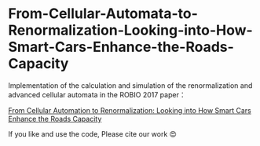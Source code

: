 # From-Cellular-Automata-to-Renormalization-Looking-into-How-Smart-Cars-Enhance-the-Roads-Capacity
Implementation of the calculation and simulation of the renormalization and advanced cellular automata in the ROBIO 2017 paper：

[From Cellular Automation to Renormalization: Looking into How Smart Cars Enhance the Roads Capacity](http://water3er.com/wp-content/uploads/2017/12/root.pdf)

If you like and use the code, Please cite our work :heart_eyes:
